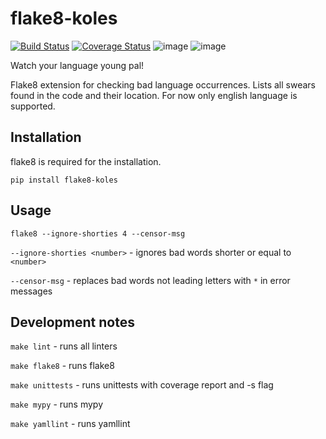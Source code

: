 # flake8-koles

[![Build Status](https://travis-ci.org/myslak71/flake8-koles.svg?branch=master)](https://travis-ci.org/myslak71/flake8-koles)
[![Coverage Status](https://coveralls.io/repos/github/myslak71/flake8-koles/badge.svg?branch=master)](https://coveralls.io/github/myslak71/flake8-koles?branch=master)
![image](https://img.shields.io/badge/python-3.7-blue.svg)
![image](https://img.shields.io/badge/version-0.0.1-yellow)

Watch your language young pal!

Flake8 extension for checking bad language occurrences. Lists all swears found in the code and their location.
For now only english language is supported.

## Installation
flake8 is required for the installation.
```
pip install flake8-koles
```

## Usage
```
flake8 --ignore-shorties 4 --censor-msg
```
`--ignore-shorties <number>` - ignores bad words shorter or equal to `<number>`

`--censor-msg` - replaces bad words not leading letters with `*` in error messages

## Development notes
`make lint` - runs all linters

`make flake8` - runs flake8

`make unittests` - runs unittests with coverage report and -s flag

`make mypy` - runs mypy

`make yamllint` - runs yamllint
